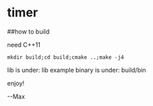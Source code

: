 # timer
##how to build

need C++11

```
mkdir build;cd build;cmake ..;make -j4
```
lib is under: lib
example binary is under: build/bin

enjoy!

--Max
